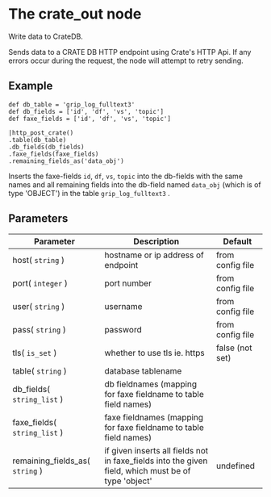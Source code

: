 The crate_out node
=====================

Write data to CrateDB.

Sends data to a CRATE DB HTTP endpoint using Crate's HTTP Api.
If any errors occur during the request, the node will attempt to retry sending.



Example
-------
```dfs  
def db_table = 'grip_log_fulltext3'
def db_fields = ['id', 'df', 'vs', 'topic']
def faxe_fields = ['id', 'df', 'vs', 'topic']

|http_post_crate() 
.table(db_table)
.db_fields(db_fields)
.faxe_fields(faxe_fields)
.remaining_fields_as('data_obj')

```

Inserts the faxe-fields `id`, `df`, `vs`, `topic` into the db-fields with the same names and all remaining fields into
the db-field named `data_obj` (which is of type 'OBJECT') in the table `grip_log_fulltext3` .


Parameters
----------

Parameter     | Description | Default 
--------------|-------------|--------- 
host( `string` )| hostname or ip address of endpoint | from config file
port( `integer` )|port number| from config file
user( `string` )| username| from config file
pass( `string` )|password| from config file
tls( `is_set` ) | whether to use tls ie. https | false (not set)
table( `string` )| database tablename |  
db_fields( `string_list` )|db fieldnames (mapping for faxe fieldname to table field names)|
faxe_fields( `string_list` )|faxe fieldnames (mapping for faxe fieldname to table field names)|
remaining_fields_as( `string` )| if given inserts all fields not in faxe_fields into the given field, which must be of type 'object'| undefined  

 